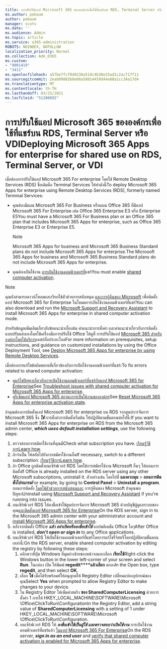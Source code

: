 ```yaml
---
title: การปรับใช้แอป Microsoft 365 ขององค์กรเพื่อใช้ที่แชร์บน RDS, Terminal Server หรือ VDI
ms.author: pebaum
author: pebaum
manager: scotv
ms.date: ''
ms.audience: Admin
ms.topic: article
ms.service: o365-administration
ROBOTS: NOINDEX, NOFOLLOW
localization_priority: Normal
ms.collection: Adm_O365
ms.custom:
- "9001419"
- "3411"
ms.openlocfilehash: a57be7fcf9d8236a51dc4b38e33ad1c2ac717f11
ms.sourcegitcommit: 2eab0980268e08a58014459d44a08a1cc34a17d4
ms.translationtype: MT
ms.contentlocale: th-TH
ms.lasthandoff: 03/25/2021
ms.locfileid: "51200692"
---
```

# <a name="deploying-microsoft-365-apps-for-enterprise-for-shared-use-on-rds-terminal-server-or-vdi"></a><span data-ttu-id="00f2e-102">การปรับใช้แอป Microsoft 365 ขององค์กรเพื่อใช้ที่แชร์บน RDS, Terminal Server หรือ VDI</span><span class="sxs-lookup"><span data-stu-id="00f2e-102">Deploying Microsoft 365 Apps for enterprise for shared use on RDS, Terminal Server, or VDI</span></span>

<span data-ttu-id="00f2e-103">เมื่อต้องการปรับใช้แอป Microsoft 365 For enterprise โดยใช้ Remote Desktop Services (RDS) ชื่อเดิมคือ Terminal Services ให้ทําดังนี้</span><span class="sxs-lookup"><span data-stu-id="00f2e-103">To deploy Microsoft 365 Apps for enterprise using Remote Desktop Services (RDS), formerly named Terminal Services:</span></span>

- <span data-ttu-id="00f2e-104">คุณต้องมีแผน Microsoft 365 For Business หรือแผน Office 365 ที่มีแอป Microsoft 365 For Enterprise เช่น Office 365 Enterprise E3 หรือ Enterprise E5</span><span class="sxs-lookup"><span data-stu-id="00f2e-104">You must have a Microsoft 365 For Business plan or an Office 365 plan that includes Microsoft 365 Apps for enterprise, such as Office 365 Enterprise E3 or Enterprise E5.</span></span>
   > [!NOTE]
   > <span data-ttu-id="00f2e-105">Microsoft 365 Apps for business and Microsoft 365 Business Standard plans do not include Microsoft 365 Apps for enterprise.</span><span class="sxs-lookup"><span data-stu-id="00f2e-105">The Microsoft 365 Apps for business and Microsoft 365 Business Standard plans do not include Microsoft 365 Apps for enterprise.</span></span>
- <span data-ttu-id="00f2e-106">คุณต้องเปิดใช้งาน [การเปิดใช้งานคอมพิวเตอร์ที่](https://docs.microsoft.com/DeployOffice/overview-shared-computer-activation)แชร์</span><span class="sxs-lookup"><span data-stu-id="00f2e-106">You must enable [shared computer activation](https://docs.microsoft.com/DeployOffice/overview-shared-computer-activation).</span></span>

> [!NOTE]
> <span data-ttu-id="00f2e-107">คุณยังสามารถดาวน์โหลดและเรียกใช้ตัวช่วยการสนับสนุน [และการกู้คืนของ Microsoft](https://aka.ms/SaRA_OfficeSCA_M365Portal) เพื่อติดตั้งแอป Microsoft 365 for Enterprise ในโหมดการเปิดใช้งานคอมพิวเตอร์ที่แชร์</span><span class="sxs-lookup"><span data-stu-id="00f2e-107">You can also download and run the [Microsoft Support and Recovery Assistant](https://aka.ms/SaRA_OfficeSCA_M365Portal) to install Microsoft 365 Apps for enterprise in shared computer activation mode.</span></span>

<span data-ttu-id="00f2e-108">สําหรับข้อมูลเพิ่มเติมเกี่ยวกับข้อแนะนําเบื้องต้น คําแนะนําการตั้งค่า และคําแนะนําเกี่ยวกับการติดตั้งแบบปรับแต่งเองโดยใช้เครื่องมือการปรับใช้ Office ให้ดูที่ การปรับใช้แอป [Microsoft 365 สําหรับองค์กรโดยใช้บริการ](https://docs.microsoft.com/DeployOffice/deploy-microsoft-365-apps-remote-desktop-services)เดสก์ท็อประยะไกล</span><span class="sxs-lookup"><span data-stu-id="00f2e-108">For more information on prerequisites, setup instructions, and guidance on customized installations by using the Office Deployment Tool, see [Deploy Microsoft 365 Apps for enterprise by using Remote Desktop Services](https://docs.microsoft.com/DeployOffice/deploy-microsoft-365-apps-remote-desktop-services).</span></span>

<span data-ttu-id="00f2e-109">เมื่อต้องการแก้ไขข้อผิดพลาดที่เกี่ยวข้องกับการเปิดใช้งานคอมพิวเตอร์ที่แชร์:</span><span class="sxs-lookup"><span data-stu-id="00f2e-109">To fix errors related to shared computer activation:</span></span>

- <span data-ttu-id="00f2e-110">ดู[แก้ไขปัญหาเกี่ยวกับการเปิดใช้งานคอมพิวเตอร์ที่แชร์กับแอป Microsoft 365 for Enterprise](https://docs.microsoft.com/DeployOffice/troubleshoot-shared-computer-activation)</span><span class="sxs-lookup"><span data-stu-id="00f2e-110">See [Troubleshoot issues with shared computer activation for Microsoft 365 Apps for enterprise](https://docs.microsoft.com/DeployOffice/troubleshoot-shared-computer-activation).</span></span>
- <span data-ttu-id="00f2e-111">ดู[รีเซ็ตแอป Microsoft 365 สถานะการเปิดใช้งานขององค์กร](https://go.microsoft.com/fwlink/?linkid=2109218)</span><span class="sxs-lookup"><span data-stu-id="00f2e-111">See [Reset Microsoft 365 Apps for enterprise activation state](https://go.microsoft.com/fwlink/?linkid=2109218).</span></span>

<span data-ttu-id="00f2e-112">ถ้าคุณต้องการติดตั้งแอป Microsoft 365 for enterprise บน RDS จากศูนย์การจัดการ Microsoft 365 ซึ่ง ***ใช้*** การตั้งค่าการติดตั้งเริ่มต้น ให้ปฏิบัติตามขั้นตอนต่อไปนี้:</span><span class="sxs-lookup"><span data-stu-id="00f2e-112">If you want to install Microsoft 365 Apps for enterprise on RDS from the Microsoft 365 admin center, ***which uses default installation settings***, use the following steps:</span></span>

1. <span data-ttu-id="00f2e-113">ตรวจสอบการสมัครใช้งานที่คุณมี</span><span class="sxs-lookup"><span data-stu-id="00f2e-113">Check what subscription you have.</span></span> <span data-ttu-id="00f2e-114">[เรียนรู้วิธีการ](https://docs.microsoft.com/microsoft-365/admin/admin-overview/what-subscription-do-i-have)</span><span class="sxs-lookup"><span data-stu-id="00f2e-114">[Learn how](https://docs.microsoft.com/microsoft-365/admin/admin-overview/what-subscription-do-i-have).</span></span>
2. <span data-ttu-id="00f2e-115">ถ้าจําเป็น ให้สลับไปยังการสมัครใช้งานอื่น</span><span class="sxs-lookup"><span data-stu-id="00f2e-115">If necessary, switch to a different subscription.</span></span> <span data-ttu-id="00f2e-116">[เรียนรู้วิธีการ](https://docs.microsoft.com/microsoft-365/commerce/subscriptions/switch-to-a-different-plan)</span><span class="sxs-lookup"><span data-stu-id="00f2e-116">[Learn how](https://docs.microsoft.com/microsoft-365/commerce/subscriptions/switch-to-a-different-plan).</span></span>
3. <span data-ttu-id="00f2e-117">ถ้า Office ถูกติดตั้งบนเซิร์ฟเวอร์ RDS โดยใช้การสมัครใช้งาน Microsoft อื่นๆ ให้ถอนการติดตั้ง</span><span class="sxs-lookup"><span data-stu-id="00f2e-117">If Office is already installed on the RDS server using any other Microsoft subscriptions, uninstall it.</span></span> <span data-ttu-id="00f2e-118">ตัวอย่างเช่น โดยไปที่ **แผงควบคุม**  >  **ถอนการติดตั้งโปรแกรม**</span><span class="sxs-lookup"><span data-stu-id="00f2e-118">For example, by going to **Control Panel** > **Uninstall a program**.</span></span> <span data-ttu-id="00f2e-119">ถอนการติดตั้ง [โดยใช้ตัวช่วยการสนับสนุนและ](https://aka.ms/SARA-OfficeUninstall-Alchemy) การกู้คืนของ Microsoft ถ้าคุณพบปัญหา</span><span class="sxs-lookup"><span data-stu-id="00f2e-119">Uninstall using [Microsoft Support and Recovery Assistant](https://aka.ms/SARA-OfficeUninstall-Alchemy) if you're running into issues.</span></span>
4. <span data-ttu-id="00f2e-120">บนเซิร์ฟเวอร์ RDS ให้ลงชื่อเข้าใช้ศูนย์การจัดการ Microsoft 365 ด้วยบัญชีผู้ดูแลระบบของคุณ[และติดตั้งแอป Microsoft 365 for Enterprise](https://portal.office.com/OLS/MySoftware.aspx)</span><span class="sxs-lookup"><span data-stu-id="00f2e-120">On the RDS server, sign in to the Microsoft 365 admin center with your administrator account and [install Microsoft 365 Apps for enterprise](https://portal.office.com/OLS/MySoftware.aspx).</span></span>
5. <span data-ttu-id="00f2e-121">หลังจากติดตั้ง Office ***แล้ว อย่าเปิดหรือลงชื่อเข้าใช้*** แอปพลิเคชัน Office ใดๆ</span><span class="sxs-lookup"><span data-stu-id="00f2e-121">After Office is installed, ***don't open or sign in*** to any Office applications.</span></span>
6. <span data-ttu-id="00f2e-122">บนเซิร์ฟเวอร์ RDS ให้เปิดใช้งานคอมพิวเตอร์ที่แชร์โดยการแก้ไขรีจิสทรีโดยปฏิบัติตามขั้นตอนเหล่านี้:</span><span class="sxs-lookup"><span data-stu-id="00f2e-122">On the RDS server, enable shared computer activation by editing the registry by following these steps:</span></span>
   1. <span data-ttu-id="00f2e-123">คลิกขวาที่ปุ่ม Windows ที่มุมล่างซ้ายของหน้าจอและเลือก **เรียกใช้**</span><span class="sxs-lookup"><span data-stu-id="00f2e-123">Right-click the Windows button in the lower left-corner of your screen and select **Run**.</span></span> <span data-ttu-id="00f2e-124">ในกล่อง เปิด ให้พิมพ์ **regedit\*\*\*\*แล้วเลือก** ตกลง</span><span class="sxs-lookup"><span data-stu-id="00f2e-124">In the Open box, type **regedit**, and then select **OK**.</span></span>
   2. <span data-ttu-id="00f2e-125">เลือก **ใช่** เมื่อได้รับพร้อมท์ให้อนุญาตให้ Registry Editor เปลี่ยนแปลงอุปกรณ์ของคุณ</span><span class="sxs-lookup"><span data-stu-id="00f2e-125">Select **Yes** when prompted to allow Registry Editor to make changes to your device.</span></span>
   3. <span data-ttu-id="00f2e-126">ใน Registry Editor ให้เพิ่มค่าสตริง **ของ SharedComputerLicensing** ด้วยการตั้งค่า 1 ภายใต้ HKEY_LOCAL_MACHINE\SOFTWARE\Microsoft \Office\ClickToRun\Configuration</span><span class="sxs-lookup"><span data-stu-id="00f2e-126">In the Registry Editor, add a string value of **SharedComputerLicensing** with a setting of 1 under HKEY_LOCAL_MACHINE\SOFTWARE\Microsoft \Office\ClickToRun\Configuration.</span></span>
   4. <span data-ttu-id="00f2e-127">บนเซิร์ฟเวอร์ RDS ให้ ***ลงชื่อเข้าใช้เป็นผู้ใช้ และตรวจสอบว่าเปิดใช้งาน*** การเปิดใช้งานคอมพิวเตอร์ที่แชร์แล้ว [ในแอป Microsoft 365 For Enterprise](https://docs.microsoft.com/DeployOffice/troubleshoot-shared-computer-activation#verify-that-activation-for-microsoft-365-apps-succeeded)</span><span class="sxs-lookup"><span data-stu-id="00f2e-127">On the RDS server, ***sign in as an end user*** and [verify that shared computer activation is enabled for Microsoft 365 Apps for enterprise](https://docs.microsoft.com/DeployOffice/troubleshoot-shared-computer-activation#verify-that-activation-for-microsoft-365-apps-succeeded).</span></span>
